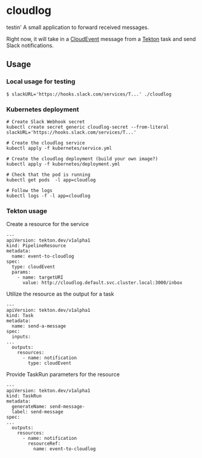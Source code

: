 # cloudlog
testin'
A small application to forward received messages.

Right now, it will take in a [CloudEvent](https://github.com/cloudevents/spec) message from a [Tekton](https://github.com/tektoncd/pipeline) task and send Slack notifications.

## Usage

### Local usage for testing

```
$ slackURL='https://hooks.slack.com/services/T...' ./cloudlog
```

### Kubernetes deployment

```
# Create Slack Webhook secret
kubectl create secret generic cloudlog-secret --from-literal slackURL='https://hooks.slack.com/services/T...'

# Create the cloudlog service
kubectl apply -f kubernetes/service.yml

# Create the cloudlog deployment (build your own image?)
kubectl apply -f kubernetes/deployment.yml

# Check that the pod is running
kubectl get pods  -l app=cloudlog

# Follow the logs
kubectl logs -f -l app=cloudlog
```

### Tekton usage

Create a resource for the service

```
---
apiVersion: tekton.dev/v1alpha1
kind: PipelineResource
metadata:
  name: event-to-cloudlog
spec:
  type: cloudEvent
  params:
    - name: targetURI
      value: http://cloudlog.default.svc.cluster.local:3000/inbox
```

Utilize the resource as the output for a task
```
---
apiVersion: tekton.dev/v1alpha1
kind: Task
metadata:
  name: send-a-message
spec:
  inputs:
...
  outputs:
    resources:
      - name: notification
        type: cloudEvent
```

Provide TaskRun parameters for the resource
```
---
apiVersion: tekton.dev/v1alpha1
kind: TaskRun
metadata:
  generateName: send-message-
  label: send-message
spec:
...
  outputs:
    resources:
      - name: notification
        resourceRef:
          name: event-to-cloudlog
```
